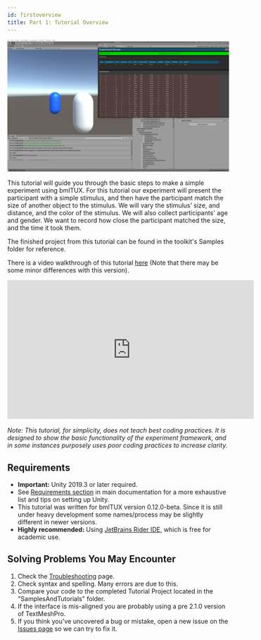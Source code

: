 ```yaml
---
id: firstoverview
title: Part 1: Tutorial Overview
---
```


![overview image](assets/Misc/tutorialHeader%20.PNG)

This tutorial will guide you through the basic steps to make a simple experiment using bmlTUX. For this tutorial our experiment will present the participant with a simple stimulus, and then have the participant match the size of another object to the stimulus. We will vary the stimulus’ size, and distance, and the color of the stimulus. We will also collect participants' age and gender. We want to record how close the participant matched the size, and the time it took them.

The finished project from this tutorial can be found in the toolkit's Samples folder for reference.

There is a video walkthrough of this tutorial [here](https://www.youtube.com/watch?v=lqji2T1hmHc&list=PL-dGBattdHXQAJwYUISwciVQ7gfyS-z3y&index=2&t=463s) (Note that there may be some minor differences with this version).

<iframe width="560" height="315" src="https://www.youtube.com/embed/x30KNfyz6L4" frameborder="0" allow="accelerometer; autoplay; encrypted-media; gyroscope; picture-in-picture" allowfullscreen></iframe>


_Note: This tutorial, for simplicity, does not teach best coding practices. It is designed to show the basic functionality of the experiment framework, and in some instances purposely uses poor coding practices to increase clarity._

## Requirements
* **Important:** Unity 2019.3 or later required.
* See [Requirements section](Requirements) in main documentation for a more exhaustive list and tips on setting up Unity.
* This tutorial was written for bmlTUX version 0.12.0-beta. Since it is still under heavy development some names/process may be slightly different in newer versions.
* **Highly recommended:** Using [JetBrains Rider IDE](https://www.jetbrains.com/rider/?fromMenu), which is free for academic use.

## Solving Problems You May Encounter
1. Check the [Troubleshooting](Troubleshooting) page.
2. Check syntax and spelling. Many errors are due to this.
3. Compare your code to the completed Tutorial Project located in the "SamplesAndTutorials" folder.
4. If the interface is mis-aligned you are probably using a pre 2.1.0 version of TextMeshPro.
4. If you think you've uncovered a bug or mistake, open a new issue on the [Issues page](https://github.com/BioMotionLab/bmlTux/issues) so we can try to fix it.
